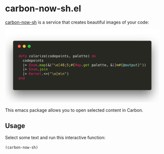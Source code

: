 # carbon-now-sh.el

[carbon-now-sh](https://carbon.now.sh) is a service that creates beautiful images of your code:

![](https://github.com/veelenga/bin/blob/master/carbon-now-sh.el/carbon.png?raw=true)

This emacs package allows you to open selected content in Carbon.

## Usage

Select some text and run this interactive function:

`(carbon-now-sh)`
